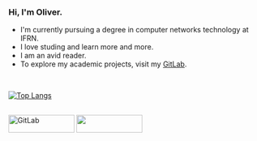 ### Hi, I'm Oliver.

 - I'm currently pursuing a degree in computer networks technology at IFRN.
 - I love studing and learn more and more.
 - I am an avid reader.
 - To explore my academic projects, visit my [GitLab](https://gitlab.com/olivercalazans).

<br>

[![Top Langs](https://github-readme-stats.vercel.app/api/top-langs/?username=olivercalazans&layout=donut&theme=dark)](https://github.com/olivercalazans)

##

<div>
  <a href="https://gitlab.com/olivercalazans" target="_blank">
    <img width="130" height="35" alt="GitLab" src="https://img.shields.io/badge/gitlab-%23181717.svg?style=for-the-badge&logo=gitlab&logoColor=white"/></a>
  <a href="https://linkedin.com/in/olivercalazans" target="_blank">
     <img width="130" height="35" src="https://img.shields.io/badge/linkedin-%230077B5.svg?style=for-the-badge&logo=linkedin&logoColor=white"/></a>
</div>
